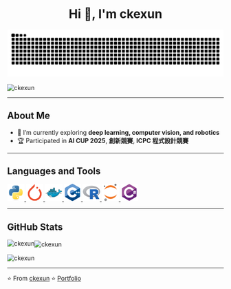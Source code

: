 <h1 align="center">Hi 👋, I'm ckexun</h1>

![](https://raw.githubusercontent.com/ckexun/ckexun/output/github-contribution-grid-snake.svg)


<p align="left"> 
  <img src="https://komarev.com/ghpvc/?username=ckexun&label=Profile%20views&color=0e75b6&style=flat" alt="ckexun" /> 
</p>

---

## About Me
- 🌱 I’m currently exploring **deep learning, computer vision, and robotics**  
- 🏆 Participated in **AI CUP 2025**, **創新競賽**, **ICPC 程式設計競賽**  

---

## Languages and Tools
<p align="left">
  <a href="https://www.python.org" target="_blank" rel="noreferrer"> 
    <img src="https://raw.githubusercontent.com/devicons/devicon/master/icons/python/python-original.svg" alt="python" width="40" height="40"/> 
  </a> 
  <a href="https://pytorch.org/" target="_blank" rel="noreferrer"> 
    <img src="https://raw.githubusercontent.com/devicons/devicon/master/icons/pytorch/pytorch-original.svg" alt="pytorch" width="40" height="40"/> 
  </a>
  <a href="https://www.docker.com/" target="_blank" rel="noreferrer"> 
    <img src="https://raw.githubusercontent.com/devicons/devicon/master/icons/docker/docker-original.svg" alt="docker" width="40" height="40"/> 
  </a>
  <a href="https://isocpp.org/" target="_blank" rel="noreferrer"> 
    <img src="https://raw.githubusercontent.com/devicons/devicon/master/icons/cplusplus/cplusplus-original.svg" alt="cpp" width="40" height="40"/> 
  </a>
  <a href="https://www.r-project.org/" target="_blank" rel="noreferrer"> 
    <img src="https://raw.githubusercontent.com/devicons/devicon/master/icons/r/r-original.svg" alt="r" width="40" height="40"/> 
  </a>
  <a href="https://jupyter.org/" target="_blank" rel="noreferrer"> 
    <img src="https://raw.githubusercontent.com/devicons/devicon/master/icons/jupyter/jupyter-original.svg" alt="jupyter" width="40" height="40"/> 
  </a>
  <a href="https://learn.microsoft.com/en-us/dotnet/csharp/" target="_blank" rel="noreferrer"> 
    <img src="https://raw.githubusercontent.com/devicons/devicon/master/icons/csharp/csharp-original.svg" alt="csharp" width="40" height="40"/> 
  </a>

</p>


---

## GitHub Stats
<p>
  <img align="left" src="https://github-readme-stats.vercel.app/api/top-langs?username=ckexun&show_icons=true&layout=compact&theme=tokyonight" alt="ckexun" />
</p>

<p>
  <img align="center" src="https://github-readme-stats.vercel.app/api?username=ckexun&show_icons=true&theme=tokyonight" alt="ckexun" />
</p>

<p>
  <img align="center" src="https://github-readme-streak-stats.herokuapp.com/?user=ckexun&theme=tokyonight" alt="ckexun" />
</p>

---

⭐️ From [ckexun](https://github.com/ckexun)
⭐️ [Portfolio](https://ckexun.github.io/Portfolio/)
